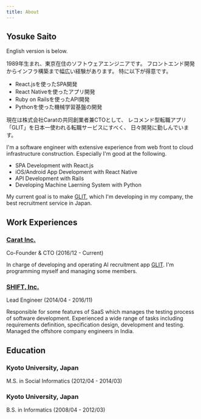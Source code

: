 ```yaml
---
title: About
---
```


## Yosuke Saito

English version is below.

1989年生まれ、東京在住のソフトウェアエンジニアです。
フロントエンド開発からインフラ構築まで幅広い経験があります。
特に以下が得意です。

* React.jsを使ったSPA開発
* React Nativeを使ったアプリ開発
* Ruby on Railsを使ったAPI開発
* Pythonを使った機械学習基盤の開発

現在は株式会社Caratの共同創業者兼CTOとして、
レコメンド型転職アプリ「GLIT」を日本一使われる転職サービスにすべく、
日々開発に勤しんでいます。

I'm a software engineer with extensive experience from web front to cloud infrastructure construction.
Especially I'm good at the following.

- SPA Development with React.js
- iOS/Android App Development with React Native
- API Development with Rails
- Developing Machine Laerning System with Python

My current goal is to make [GLIT](https://glit.io), which I'm developing in my company, the best recruitment service in Japan.

## Work Experiences

### [Carat Inc.](https://www.caratinc.jp)

Co-Founder & CTO (2016/12 - Current)

In charge of developing and operating AI recruitment app [GLIT](https://glit.io).
I'm programming myself and managing some members.

### [SHIFT, Inc.](http://www.shiftinc.jp)

Lead Engineer (2014/04 - 2016/11)

Responsible for some features of SaaS which manages the testing process of software development.
Experienced a wide range of tasks including requirements definition, specification design, development and testing.
Managed the offshore company engineers in India.

## Education

### Kyoto University, Japan

M.S. in Social Informatics (2012/04 - 2014/03)

### Kyoto University, Japan

B.S. in Informatics (2008/04 - 2012/03)

<!-- ## Portfolio

### **[Pomoron](/pomoron/)**

The simplest pomodoro technique timer. You can concentrate on your task by using this.

### **[Xcard](/xcard/)**

Newly flush card app, which is created for mainly people who want to study foreign languages and allows you to create and study original flush cards efficiently. -->
